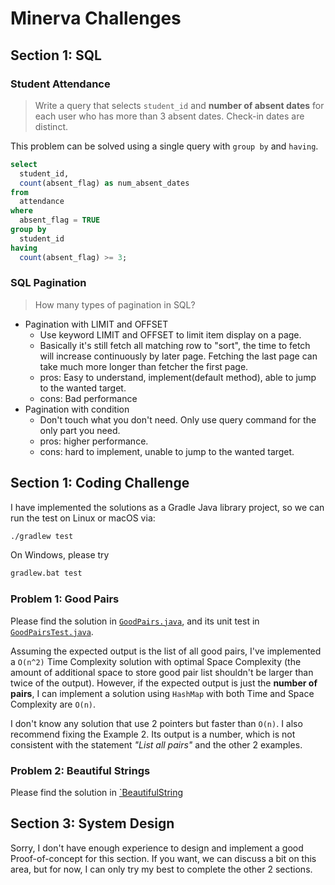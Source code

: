 # Minerva Challenges

## Section 1: SQL

### Student Attendance

> Write a query that selects `student_id` and **number of absent dates** for
> each user who has more than 3 absent dates. Check-in dates are distinct.

This problem can be solved using a single query with `group by` and `having`.

```sql
select
  student_id,
  count(absent_flag) as num_absent_dates
from
  attendance
where
  absent_flag = TRUE
group by
  student_id
having
  count(absent_flag) >= 3;
```

### SQL Pagination

> How many types of pagination in SQL?

- Pagination with LIMIT and OFFSET
  - Use keyword LIMIT and OFFSET to limit item display on a page.
  - Basically it's still fetch all matching row to "sort", the time to fetch will increase continuously by later page. Fetching the last page can take much more longer than fetcher the first page.
  - pros: Easy to understand, implement(default method), able to jump to the wanted target.
  - cons: Bad performance
- Pagination with condition
  - Don't touch what you don't need.
    Only use query command for the only part you need.
  - pros: higher performance.
  - cons: hard to implement, unable to jump to the wanted target.

## Section 1: Coding Challenge

I have implemented the solutions as a Gradle Java library project, so we can run the test on Linux or macOS via:

```sh
./gradlew test
```

On Windows, please try

```sh
gradlew.bat test
```

### Problem 1: Good Pairs

Please find the solution in [`GoodPairs.java`][good_pairs_main],
and its unit test in [`GoodPairsTest.java`][good_pairs_test].

[good_pairs_main]: ./lib/src/main/java/good_pairs/GoodPairs.java
[good_pairs_test]: ./lib/src/test/java/good_pairs/GoodPairsTest.java

Assuming the expected output is the list of all good pairs, I've implemented a
`O(n^2)` Time Complexity solution with optimal Space Complexity (the amount of
additional space to store good pair list shouldn't be larger than twice of the
output). However, if the expected output is just the **number of pairs**, I can
implement a solution using `HashMap` with both Time and Space Complexity are
`O(n)`.

I don't know any solution that use 2 pointers but faster than `O(n)`. I also
recommend fixing the Example 2. Its output is a number, which is not consistent
with the statement _"List all pairs"_ and the other 2 examples.

### Problem 2: Beautiful Strings

Please find the solution in [`BeautifulString][beautiful_string_main]

[beautiful_string_main]: ./lib/src/main/java/beautiful_string/BeautifulString.java

## Section 3: System Design

Sorry, I don't have enough experience to design and implement a good
Proof-of-concept for this section. If you want, we can discuss a bit on this
area, but for now, I can only try my best to complete the other 2 sections.
